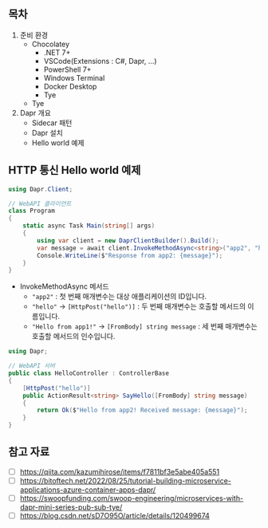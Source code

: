 ## 목차
1. 준비 환경
   - Chocolatey
     - .NET 7+
     - VSCode(Extensions : C#, Dapr, ...)
     - PowerShell 7+
     - Windows Terminal
     - Docker Desktop
     - Tye
   - Tye
1. Dapr 개요
   - Sidecar 패턴
   - Dapr 설치
   - Hello world 예제

## HTTP 통신 Hello world 예제

```cs
using Dapr.Client;

// WebAPI 클라이언트
class Program
{
    static async Task Main(string[] args)
    {
        using var client = new DaprClientBuilder().Build();
        var message = await client.InvokeMethodAsync<string>("app2", "hello", "Hello from app1!");
        Console.WriteLine($"Response from app2: {message}");
    }
}
```
- InvokeMethodAsync 메서드
  - `"app2"` : 첫 번째 매개변수는 대상 애플리케이션의 ID입니다.
  - `"hello"` -> `[HttpPost("hello")]` : 두 번째 매개변수는 호출할 메서드의 이름입니다.
  - `"Hello from app1!"` -> `[FromBody] string message` : 세 번째 매개변수는 호출할 메서드의 인수입니다.

```cs
using Dapr;

// WebAPI 서버
public class HelloController : ControllerBase
{
    [HttpPost("hello")]
    public ActionResult<string> SayHello([FromBody] string message)
    {
        return Ok($"Hello from app2! Received message: {message}");
    }
}
```

## 참고 자료
- [ ] https://qiita.com/kazumihirose/items/f7811bf3e5abe405a551
- [ ] https://bitoftech.net/2022/08/25/tutorial-building-microservice-applications-azure-container-apps-dapr/
- [ ] https://swoopfunding.com/swoop-engineering/microservices-with-dapr-mini-series-pub-sub-tye/
- [ ] https://blog.csdn.net/sD7O95O/article/details/120499674